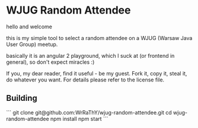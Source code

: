 <H1>WJUG Random Attendee</H1>

hello and welcome

this is my simple tool to select a random attendee on a WJUG (Warsaw Java User Group) meetup. 

basically it is an angular 2 playground, which I suck at (or frontend in general), so don't expect miracles :) 

If you, my dear reader, find it useful - be my guest. Fork it, copy it, steal it, do whatever you want. For details please refer to the license file.

<h2>Building</h2>
```
git clone git@github.com:WrRaThY/wjug-random-attendee.git
cd wjug-random-attendee
npm install
npm start
```
